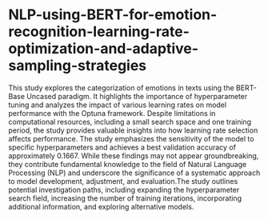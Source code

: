 # NLP-using-BERT-for-emotion-recognition-learning-rate-optimization-and-adaptive-sampling-strategies
This study explores the categorization of emotions in texts using the BERT-Base Uncased paradigm. It highlights the importance of hyperparameter tuning and analyzes the impact of various learning rates on model performance with the Optuna framework. Despite limitations in computational resources, including a small search space and one training period, the study provides valuable insights into how learning rate selection affects performance. The study emphasizes the sensitivity of the model to specific hyperparameters and achieves a best validation accuracy of approximately 0.1667. While these findings may not appear groundbreaking, they contribute fundamental knowledge to the field of Natural Language Processing (NLP) and underscore the significance of a systematic approach to model development, adjustment, and evaluation.The study outlines potential investigation paths, including expanding the hyperparameter search field, increasing the number of training iterations, incorporating additional information, and exploring alternative models.
